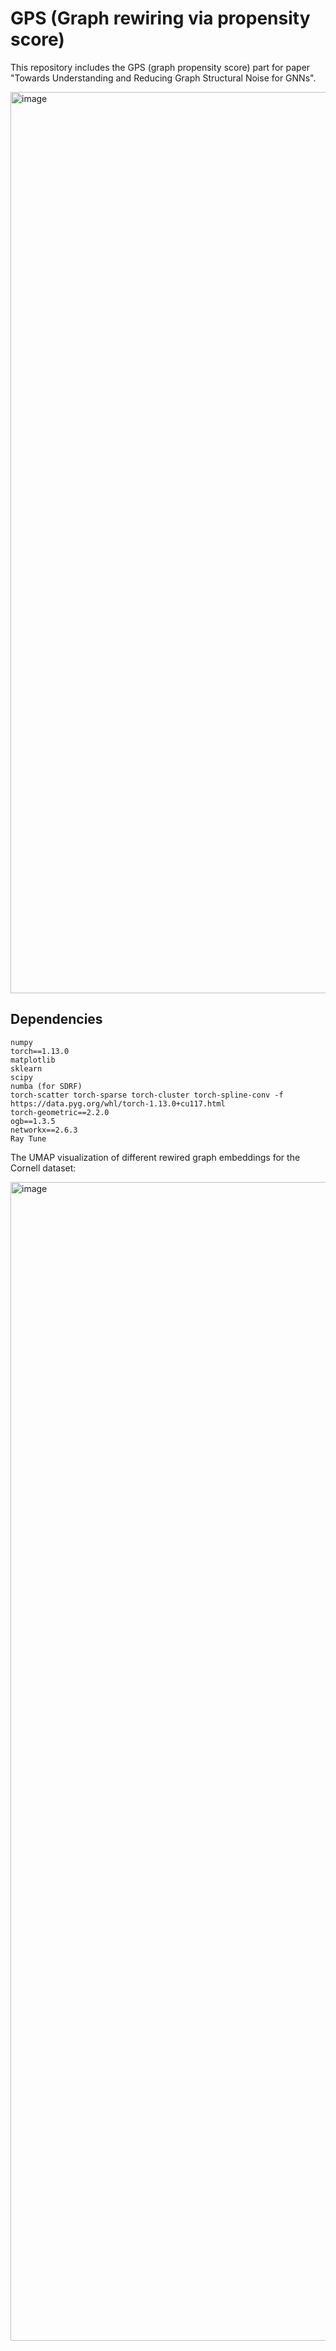 # GPS (Graph rewiring via propensity score)

This repository includes the GPS (graph propensity score) part for paper "Towards Understanding and Reducing Graph Structural Noise for GNNs".

<img width="1442" alt="image" src="https://github.com/MingzeDong/GPS/assets/68533876/e510e851-2698-4b80-bf83-2fbe7bbedc24">


## Dependencies

    numpy
    torch==1.13.0
    matplotlib
    sklearn
    scipy
    numba (for SDRF)
    torch-scatter torch-sparse torch-cluster torch-spline-conv -f https://data.pyg.org/whl/torch-1.13.0+cu117.html
    torch-geometric==2.2.0
    ogb==1.3.5
    networkx==2.6.3
    Ray Tune

The UMAP visualization of different rewired graph embeddings for the Cornell dataset:

<img width="1854" alt="image" src="https://user-images.githubusercontent.com/68533876/227424482-0f5cf405-5e1a-4486-84e5-92e4eed8155a.png">
